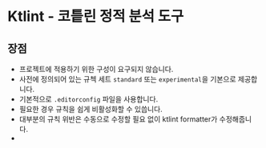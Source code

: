 # Ktlint - 코틑린 정적 분석 도구

## 장점

- 프로젝트에 적용하기 위한 구성이 요구되지 않습니다.
- 사전에 정의되어 있는 규첵 세트 `standard` 또는 `experimental`을 기본으로 제공합니다.
- 기본적으로 `.editorconfig` 파일을 사용합니다.
- 필요한 경우 규칙을 쉽게 비활성화할 수 있씁니다.
- 대부분의 규칙 위반은 수동으로 수정할 필요 없이 ktlint formatter가 수정해줍니다.
- 
